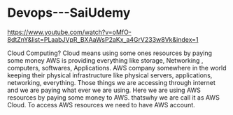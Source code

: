 # Devops---SaiUdemy
https://www.youtube.com/watch?v=oMfO-8dtZnY&list=PLaabJVpR_BXAaWsP2aKx_a4GrV233w8Vk&index=1

Cloud Computing?
Cloud means using some ones resources by paying some money
AWS is providing everything like storage, Networking , computers, softwares, Applications.
AWS company somewhere in the world keeping their physical infrastructure like physical servers, applications, networking, everything. Those things we are accessing through internet and we are paying what ever we are using.
Here we are using AWS resources by paying some money to AWS. thatswhy we are call it as AWS Cloud.
To access AWS resources we need to have AWS account.
